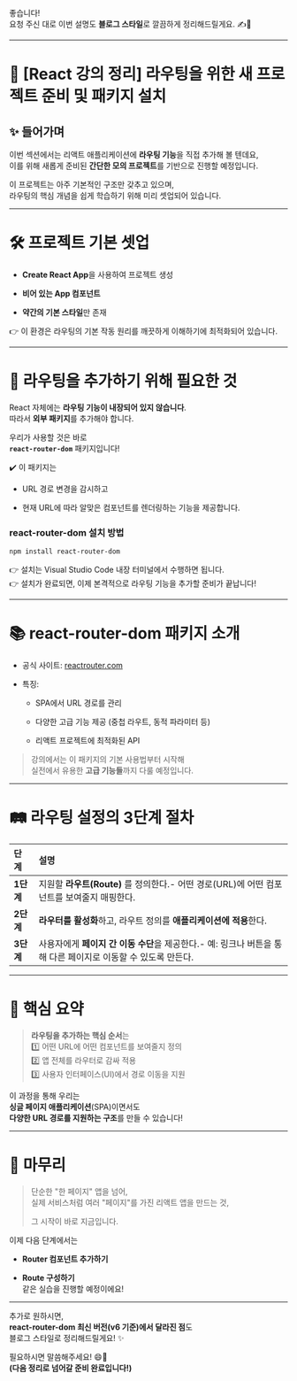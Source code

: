 좋습니다!  
요청 주신 대로 이번 설명도 **블로그 스타일**로 깔끔하게 정리해드릴게요. ✍️🚀

---

# 🌟 [React 강의 정리] 라우팅을 위한 새 프로젝트 준비 및 패키지 설치

## ✨ 들어가며

이번 섹션에서는 리액트 애플리케이션에 **라우팅 기능**을 직접 추가해 볼 텐데요,  
이를 위해 새롭게 준비된 **간단한 모의 프로젝트**를 기반으로 진행할 예정입니다.

이 프로젝트는 아주 기본적인 구조만 갖추고 있으며,  
라우팅의 핵심 개념을 쉽게 학습하기 위해 미리 셋업되어 있습니다.

---

# 🛠️ 프로젝트 기본 셋업

- **Create React App**을 사용하여 프로젝트 생성
    
- **비어 있는 App 컴포넌트**
    
- **약간의 기본 스타일**만 존재
    

👉 이 환경은 라우팅의 기본 작동 원리를 깨끗하게 이해하기에 최적화되어 있습니다.

---

# 🚀 라우팅을 추가하기 위해 필요한 것

React 자체에는 **라우팅 기능이 내장되어 있지 않습니다**.  
따라서 **외부 패키지**를 추가해야 합니다.

우리가 사용할 것은 바로  
**`react-router-dom`** 패키지입니다!

✔️ 이 패키지는

- URL 경로 변경을 감시하고
    
- 현재 URL에 따라 알맞은 컴포넌트를 렌더링하는 기능을 제공합니다.
    

### react-router-dom 설치 방법

```bash
npm install react-router-dom
```

👉 설치는 Visual Studio Code 내장 터미널에서 수행하면 됩니다.  
👉 설치가 완료되면, 이제 본격적으로 라우팅 기능을 추가할 준비가 끝납니다!

---

# 📚 react-router-dom 패키지 소개

- 공식 사이트: [reactrouter.com](https://reactrouter.com/)
    
- 특징:
    
    - SPA에서 URL 경로를 관리
        
    - 다양한 고급 기능 제공 (중첩 라우트, 동적 파라미터 등)
        
    - 리액트 프로젝트에 최적화된 API
        

> 강의에서는 이 패키지의 기본 사용법부터 시작해  
> 실전에서 유용한 **고급 기능들**까지 다룰 예정입니다.

---

# 🛤️ 라우팅 설정의 3단계 절차

| 단계      | 설명                                                                 |
| :------ | :----------------------------------------------------------------- |
| **1단계** | 지원할 **라우트(Route)** 를 정의한다.- 어떤 경로(URL)에 어떤 컴포넌트를 보여줄지 매핑한다.        |
| **2단계** | **라우터를 활성화**하고, 라우트 정의를 **애플리케이션에 적용**한다.                          |
| **3단계** | 사용자에게 **페이지 간 이동 수단**을 제공한다.- 예: 링크나 버튼을 통해 다른 페이지로 이동할 수 있도록 만든다. |

---

# 📌 핵심 요약

> **라우팅을 추가하는 핵심 순서**는  
> 1️⃣ 어떤 URL에 어떤 컴포넌트를 보여줄지 정의  
> 2️⃣ 앱 전체를 라우터로 감싸 적용  
> 3️⃣ 사용자 인터페이스(UI)에서 경로 이동을 지원

이 과정을 통해 우리는  
**싱글 페이지 애플리케이션**(SPA)이면서도  
**다양한 URL 경로를 지원하는 구조**를 만들 수 있습니다!

---

# 🎯 마무리

> 단순한 "한 페이지" 앱을 넘어,  
> 실제 서비스처럼 여러 "페이지"를 가진 리액트 앱을 만드는 것,
> 
> 그 시작이 바로 지금입니다.

이제 다음 단계에서는

- **Router 컴포넌트 추가하기**
    
- **Route 구성하기**  
    같은 실습을 진행할 예정이에요!
    

---

추가로 원하시면,  
**react-router-dom 최신 버전(v6 기준)에서 달라진 점**도  
블로그 스타일로 정리해드릴게요! ✨

필요하시면 말씀해주세요! 😄🚀  
**(다음 정리로 넘어갈 준비 완료입니다!)**